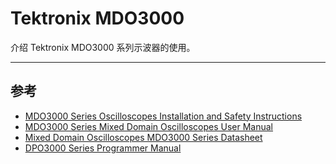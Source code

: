 <!-- README.md --- 
;; 
;; Description: 
;; Author: Hongyi Wu(吴鸿毅)
;; Email: wuhongyi@qq.com 
;; Created: 一 12月  3 15:00:39 2018 (+0800)
;; Last-Updated: 一 12月  3 15:01:19 2018 (+0800)
;;           By: Hongyi Wu(吴鸿毅)
;;     Update #: 1
;; URL: http://wuhongyi.cn -->

# Tektronix MDO3000

介绍 Tektronix MDO3000 系列示波器的使用。

----

## 参考

- [MDO3000 Series Oscilloscopes Installation and Safety Instructions](https://pkunucexp.github.io/Oscilloscope/pdf/MDO3000-Installation-and-Safety-Instructions_10.pdf)
- [MDO3000 Series Mixed Domain Oscilloscopes User Manual](https://pkunucexp.github.io/Oscilloscope/pdf/OscilloscopeMDO3000-User_Manual.pdf)
- [Mixed Domain Oscilloscopes MDO3000 Series Datasheet](https://pkunucexp.github.io/Oscilloscope/pdf/TEKTRONIX-MDO3104-Datasheet.pdf)
- [DPO3000 Series Programmer Manual](https://pkunucexp.github.io/Oscilloscope/pdf/dpo3000_programmermanual.pdf)





<!-- README.md ends here -->
